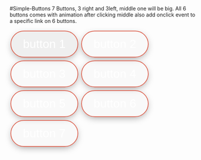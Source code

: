 #Simple-Buttons
7 Buttons, 3 right and 3left, middle one will be big. All 6 buttons comes with animation after clicking middle also add onclick event to a specific link on 6 buttons.

<html>
<head>
    <script>
        function enableButton2(){
            document.getElementById("button2").disabled = false;
        }
        function enableButton3(){
        document.getElementById("button3").disabled = false;
        }
        function enableButton4(){
        document.getElementById("button4").disabled = false;
        }
        function enableButton5(){
        document.getElementById("button5").disabled = false;
        }
        function enableButton6(){
        document.getElementById("button6").disabled = false;
        }
        function enableButton7(){
        document.getElementById("button7").disabled = false;
        }
    </script>
    <style> 
  input[type=button], input[type=submit]{
  border: 2px solid #de6553;
  outline: none;
  color: #ffffff;
  padding: 16px 32px;
  text-align: center;
  box-shadow: 0 6px 20px -5px rgba(0,0,0,0.4);
  text-decoration: none;
  display: inline-block;
  font-size: 32px;
  border-radius: 40px;
  margin: 4px 2px;
  transition-duration: 0.4s;
  cursor: pointer;
}
</style>
    
    
    
</head>
<body>
    <input type="button" id="button1" value="button 1" onclick="enableButton2(),enableButton3(),enableButton4(),enableButton5(),enableButton6(),enableButton7()" />
    <input type="button" id="button2" value="button 2" disabled onClick="parent.open('https://www.google.com/')" />
    <input type="button" id="button3" value="button 3" disabled onClick="parent.open('https://www.google.com/')"/>
    <input type="button" id="button4" value="button 4" disabled onClick="parent.open('https://www.google.com/')"/>
    <input type="button" id="button5" value="button 5" disabled onClick="parent.open('https://www.google.com/')"/>
    <input type="button" id="button6" value="button 6" disabled onClick="parent.open('https://www.google.com/')"/>
    <input type="button" id="button7" value="button 7" disabled
}
 onClick="parent.open('https://www.google.com/')"/>
    


</body>
</html>
